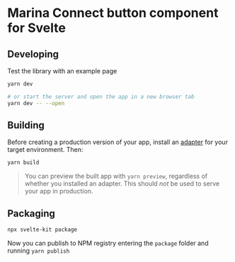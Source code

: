 # Marina Connect button component for Svelte

## Developing

Test the library with an example page 

```bash
yarn dev

# or start the server and open the app in a new browser tab
yarn dev -- --open
```

## Building

Before creating a production version of your app, install an [adapter](https://kit.svelte.dev/docs#adapters) for your target environment. Then:

```bash
yarn build
```

> You can preview the built app with `yarn preview`, regardless of whether you installed an adapter. This should _not_ be used to serve your app in production.

## Packaging

```bash
npx svelte-kit package
```

Now you can publish to NPM registry entering the `package` folder and running `yarn publish`